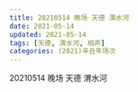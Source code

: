 ```yaml
---
title: 20210514 晚场 天德 渭水河
date: 2021-05-14
updated: 2021-05-14
tags: [天德, 渭水河, 相声] 
categories: (2021)辛丑年场次 
---
```

20210514 晚场 天德 渭水河

